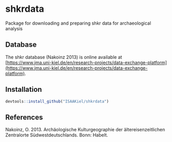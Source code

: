 # shkrdata

Package for downloading and preparing shkr data for archaeological analysis


## Database

The shkr database (Nakoinz 2013) is online available at [https://www.jma.uni-kiel.de/en/research-projects/data-exchange-platform](https://www.jma.uni-kiel.de/en/research-projects/data-exchange-platform).


## Installation

``` r
devtools::install_github("ISAAKiel/shkrdata")
```

## References

Nakoinz, O. 2013. Archäologische Kulturgeographie der ältereisenzeitlichen Zentralorte Südwestdeutschlands. Bonn: Habelt.
